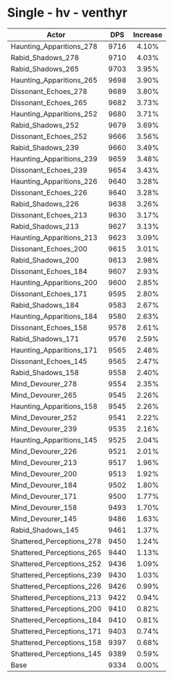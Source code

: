 # Single - hv - venthyr
| Actor | DPS | Increase |
|---|:---:|:---:|
|Haunting_Apparitions_278|9716|4.10%|
|Rabid_Shadows_278|9710|4.03%|
|Rabid_Shadows_265|9703|3.95%|
|Haunting_Apparitions_265|9698|3.90%|
|Dissonant_Echoes_278|9689|3.80%|
|Dissonant_Echoes_265|9682|3.73%|
|Haunting_Apparitions_252|9680|3.71%|
|Rabid_Shadows_252|9679|3.69%|
|Dissonant_Echoes_252|9666|3.56%|
|Rabid_Shadows_239|9660|3.49%|
|Haunting_Apparitions_239|9659|3.48%|
|Dissonant_Echoes_239|9654|3.43%|
|Haunting_Apparitions_226|9640|3.28%|
|Dissonant_Echoes_226|9640|3.28%|
|Rabid_Shadows_226|9638|3.26%|
|Dissonant_Echoes_213|9630|3.17%|
|Rabid_Shadows_213|9627|3.13%|
|Haunting_Apparitions_213|9623|3.09%|
|Dissonant_Echoes_200|9615|3.01%|
|Rabid_Shadows_200|9613|2.98%|
|Dissonant_Echoes_184|9607|2.93%|
|Haunting_Apparitions_200|9600|2.85%|
|Dissonant_Echoes_171|9595|2.80%|
|Rabid_Shadows_184|9583|2.67%|
|Haunting_Apparitions_184|9580|2.63%|
|Dissonant_Echoes_158|9578|2.61%|
|Rabid_Shadows_171|9576|2.59%|
|Haunting_Apparitions_171|9565|2.48%|
|Dissonant_Echoes_145|9565|2.47%|
|Rabid_Shadows_158|9558|2.40%|
|Mind_Devourer_278|9554|2.35%|
|Mind_Devourer_265|9545|2.26%|
|Haunting_Apparitions_158|9545|2.26%|
|Mind_Devourer_252|9541|2.22%|
|Mind_Devourer_239|9535|2.16%|
|Haunting_Apparitions_145|9525|2.04%|
|Mind_Devourer_226|9521|2.01%|
|Mind_Devourer_213|9517|1.96%|
|Mind_Devourer_200|9513|1.92%|
|Mind_Devourer_184|9502|1.80%|
|Mind_Devourer_171|9500|1.77%|
|Mind_Devourer_158|9493|1.70%|
|Mind_Devourer_145|9486|1.63%|
|Rabid_Shadows_145|9461|1.37%|
|Shattered_Perceptions_278|9450|1.24%|
|Shattered_Perceptions_265|9440|1.13%|
|Shattered_Perceptions_252|9436|1.09%|
|Shattered_Perceptions_239|9430|1.03%|
|Shattered_Perceptions_226|9426|0.99%|
|Shattered_Perceptions_213|9422|0.94%|
|Shattered_Perceptions_200|9410|0.82%|
|Shattered_Perceptions_184|9410|0.81%|
|Shattered_Perceptions_171|9403|0.74%|
|Shattered_Perceptions_158|9397|0.68%|
|Shattered_Perceptions_145|9389|0.59%|
|Base|9334|0.00%|
